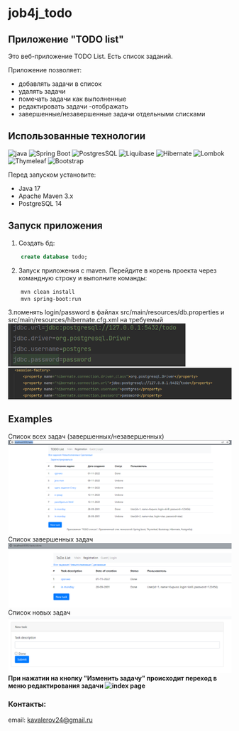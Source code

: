# job4j_todo

## Приложение "TODO list"

Это веб-приложение TODO List. Есть список заданий.

Приложение позволяет:

- добавлять задачи в список
- удалять задачи
- помечать задачи как выполненные
- редактировать задачи -отображать
- завершенные/незавершенные задачи отдельными списками

## Использованные технологии

![java](https://img.shields.io/badge/Java-17-red)
![Spring Boot](https://img.shields.io/badge/Spring-Boot-2.7.3-green)
![PostgresSQL](https://img.shields.io/badge/PostgresSQL-42.3.6-brightgreen)
![Liquibase](https://img.shields.io/badge/Liquibase-core-4.15.0-red)
![Hibernate](https://img.shields.io/badge/Hibernate-5.6.11.Final-red)
![Lombok](https://img.shields.io/badge/Lombok-1.18.22-lightgrey)
![Thymeleaf](https://img.shields.io/badge/Thymeleaf-3.0.15-blue)
![Bootstrap](https://img.shields.io/badge/Bootstrap-style-blue)

Перед запуском установите:

- Java 17
- Apache Maven 3.x
- PostgreSQL 14

## Запуск приложения

1. Создать бд:

```sql
    create database todo;
```

2. Запуск приложения с maven. Перейдите в корень проекта через командную строку и выполните команды:

```
    mvn clean install
    mvn spring-boot:run
```

3.поменять login/password в файлах src/main/resources/db.properties и src/main/resources/hibernate.cfg.xml на требуемый
![](images/step1.png)
![](images/step2.png)

## Examples

Список всех задач (завершенных/незавершенных)
![index page](images/Tasks.png)
Список завершенных задач
![index page](images/CompletedTasks.png)
Список новых задач
![index page](images/NewTasks.png)
**При нажатии на кнопку "Изменить задачу" происходит переход в меню редактирования задачи
![index page](images/7.EditTask.png)**

### Контакты:

email: kavalerov24@gmail.ru